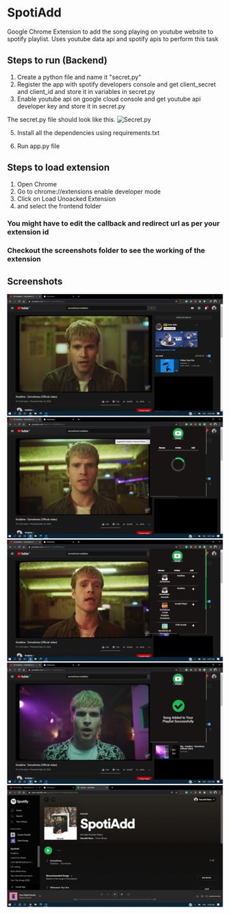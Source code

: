 # SpotiAdd
Google Chrome Extension to add the song playing on youtube website to spotify playlist. Uses youtube data api and spotify apis to perform this task

## Steps to run (Backend)
1. Create a python file and name it "secret.py"
2. Register the app with spotify developers console and get client_secret and client_id and store it in variables in secret.py
3. Enable youtube api on google cloud console and get youtube api developer key and store it in secret.py

The secret.py file should look like this.
![Secret.py](https://user-images.githubusercontent.com/36326161/83817479-7f7dec00-a6e2-11ea-980d-355bdee48051.png)

5. Install all the dependencies using requirements.txt

6. Run app.py file

## Steps to load extension
1. Open Chrome
2. Go to chrome://extensions enable developer mode
3. Click on Load Unoacked Extension
4. and select the frontend folder

### You might have to edit the callback and redirect url as per your extension id
### Checkout the screenshots folder to see the working of the extension

## Screenshots

![image1](./Screenshots/Screenshot%20(336).png)
![image1](./Screenshots/Screenshot%20(337).png)
![image1](./Screenshots/Screenshot%20(338).png)
![image1](./Screenshots/Screenshot%20(339).png)
![image1](./Screenshots/Screenshot%20(340).png)
